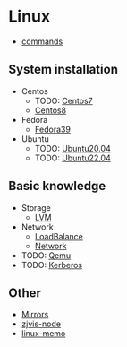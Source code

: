 # Linux
* [commands](commands.md)

## System installation
* Centos
  + TODO: [Centos7](install/centos/7/README.md)
  + [Centos8](install/centos/8/README.md)
* Fedora
  + [Fedora39](install/fedora/39/README.md)
* Ubuntu
  + TODO: [Ubuntu20.04](install/ubuntu/20.04/README.md)
  + TODO: [Ubuntu22.04](install/ubuntu/22.04/README.md)

## Basic knowledge
* Storage
  + [LVM](basic/lvm/README.md)
* Network
  + [LoadBalance](basic/load_balance.md)
  + [Network](network/README.md)
* TODO: [Qemu](qemu/README.md)
* TODO: [Kerberos](basic/kerberos.md)

## Other
* [Mirrors](mirrors/README.md)
* [zjvis-node](other/zjvis-node.md)
* [linux-memo](other/linux-memo.md)
